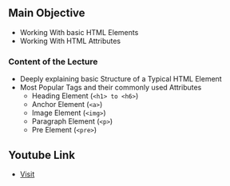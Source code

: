 
##  Main Objective
   - Working With basic HTML Elements 
   - Working With HTML Attributes 


### Content of the Lecture
  
  - Deeply explaining basic Structure of a Typical HTML Element
  - Most Popular Tags and their commonly used Attributes 
    * Heading Element (`<h1> to <h6>`)
    * Anchor Element (`<a>`)
    * Image Element (`<img>`)
    * Paragraph Element (`<p>`)
    * Pre Element (`<pre>`)
  

## Youtube Link
- [Visit][lecture_Three]


[lecture_Three]: https://www.youtube.com/watch?v=X1LNB3UoqUU
